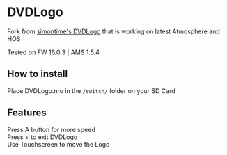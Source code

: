 # DVDLogo
Fork from [simontime's DVDLogo](https://github.com/simontime/DVDLogo) that is working on latest Atmosphere and HOS

Tested on FW 16.0.3 | AMS 1.5.4

## How to install

Place DVDLogo.nro in the `/switch/` folder on your SD Card

## Features

Press A button for more speed\
Press + to exit DVDLogo\
Use Touchscreen to move the Logo
